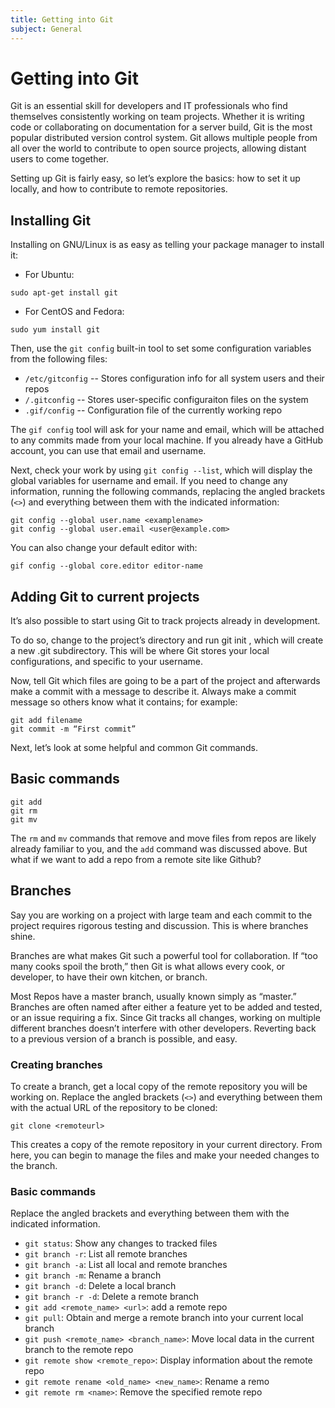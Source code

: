 ```yaml
---
title: Getting into Git
subject: General
---
```


# Getting into Git
Git is an essential skill for developers and IT professionals who find themselves consistently working on team projects. Whether it is writing code or collaborating on documentation for a server build, Git is the most popular distributed version control system. Git allows multiple people from all over the world to contribute to open source projects, allowing distant users to come together.

Setting up Git is fairly easy, so let’s explore the basics: how to set it up locally, and how to contribute to remote repositories.

## Installing Git
Installing on GNU/Linux is as easy as telling your package manager to install it:
* For Ubuntu:
```shell
sudo apt-get install git
```
* For CentOS and Fedora:
```shell
sudo yum install git
```
Then, use the `git config` built-in tool to set some configuration variables from the following files:
* `/etc/gitconfig` -- Stores configuration info for all system users and their repos
* `/.gitconfig`    -- Stores user-specific configuraiton files on the system
* `.gif/config`    -- Configuration file of the currently working repo

The `gif config` tool will ask for your name and email, which will be attached to any commits made from your local machine. If you already have a GitHub account, you can use that email and username.

Next, check your work by using ``git config --list``, which will display the global variables for username and email. If you need to change any information, running the following commands, replacing the angled brackets (`<>`) and everything between them with the indicated information:
```shell
git config --global user.name <examplename>
git config --global user.email <user@example.com>
```
You can also change your default editor with:
```shell
gif config --global core.editor editor-name
```

## Adding Git to current projects
It’s also possible to start using Git to track projects already in development.

To do so, change to the project’s directory and run git init , which will create a new .git subdirectory. This will be where Git stores your local configurations, and specific to your username.

Now, tell Git which files are going to be a part of the project and afterwards make a commit with a message to describe it. Always make a commit message so others know what it contains; for example:
```shell
git add filename
git commit -m “First commit”
```
Next, let’s look at some helpful and common Git commands.

## Basic commands
```shell
git add
git rm
git mv
```
The `rm` and `mv` commands that remove and move files from repos are likely already familiar to you, and the `add` command was discussed above. But what if we want to add a repo from a remote site like Github?

## Branches
Say you are working on a project with large team and each commit to the project requires rigorous testing and discussion. This is where branches shine.

Branches are what makes Git such a powerful tool for collaboration. If “too many cooks spoil the broth,” then Git is what allows every cook, or developer, to have their own kitchen, or branch.

Most Repos have a master branch, usually known simply as “master.” Branches are often named after either a feature yet to be added and tested, or an issue requiring a fix. Since Git tracks all changes, working on multiple different branches doesn’t interfere with other developers. Reverting back to a previous version of a branch is possible, and easy.

### Creating branches
To create a branch, get a local copy of the remote repository you will be working on. Replace the angled brackets (`<>`) and everything between them with the actual URL of the repository to be cloned:
```shell
git clone <remoteurl>
```
This creates a copy of the remote repository in your current directory. From here, you can begin to manage the files and make your needed changes to the branch.

### Basic commands
Replace the angled brackets and everything between them with the indicated information.
* `git status`: Show any changes to tracked files
* `git branch -r`: List all remote branches
* `git branch -a`: List all local and remote branches
* `git branch -m`: Rename a branch
* `git branch -d`: Delete a local branch
* `git branch -r -d`: Delete a remote branch
* `git add <remote_name> <url>`: add a remote repo
* `git pull`: Obtain and merge a remote branch into your current local branch
* `git push <remote_name> <branch_name>`: Move local data in the current branch to the remote repo
* `git remote show <remote_repo>`: Display information about the remote repo
* `git remote rename <old_name> <new_name>`: Rename a remo
* `git remote rm <name>`: Remove the specified remote repo
